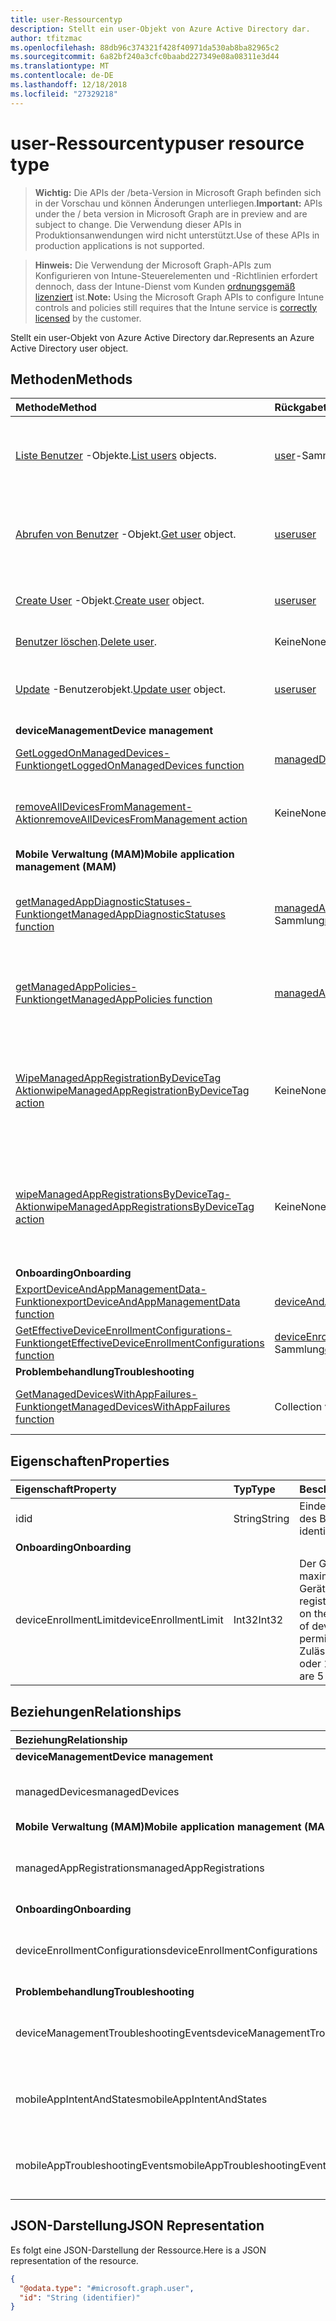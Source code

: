 ```yaml
---
title: user-Ressourcentyp
description: Stellt ein user-Objekt von Azure Active Directory dar.
author: tfitzmac
ms.openlocfilehash: 88db96c374321f428f40971da530ab8ba82965c2
ms.sourcegitcommit: 6a82bf240a3cfc0baabd227349e08a08311e3d44
ms.translationtype: MT
ms.contentlocale: de-DE
ms.lasthandoff: 12/18/2018
ms.locfileid: "27329218"
---
```

# <a name="user-resource-type"></a><span data-ttu-id="e4cd6-103">user-Ressourcentyp</span><span class="sxs-lookup"><span data-stu-id="e4cd6-103">user resource type</span></span>

> <span data-ttu-id="e4cd6-104">**Wichtig:** Die APIs der /beta-Version in Microsoft Graph befinden sich in der Vorschau und können Änderungen unterliegen.</span><span class="sxs-lookup"><span data-stu-id="e4cd6-104">**Important:** APIs under the / beta version in Microsoft Graph are in preview and are subject to change.</span></span> <span data-ttu-id="e4cd6-105">Die Verwendung dieser APIs in Produktionsanwendungen wird nicht unterstützt.</span><span class="sxs-lookup"><span data-stu-id="e4cd6-105">Use of these APIs in production applications is not supported.</span></span>

> <span data-ttu-id="e4cd6-106">**Hinweis:** Die Verwendung der Microsoft Graph-APIs zum Konfigurieren von Intune-Steuerelementen und -Richtlinien erfordert dennoch, dass der Intune-Dienst vom Kunden [ordnungsgemäß lizenziert](https://go.microsoft.com/fwlink/?linkid=839381) ist.</span><span class="sxs-lookup"><span data-stu-id="e4cd6-106">**Note:** Using the Microsoft Graph APIs to configure Intune controls and policies still requires that the Intune service is [correctly licensed](https://go.microsoft.com/fwlink/?linkid=839381) by the customer.</span></span>

<span data-ttu-id="e4cd6-107">Stellt ein user-Objekt von Azure Active Directory dar.</span><span class="sxs-lookup"><span data-stu-id="e4cd6-107">Represents an Azure Active Directory user object.</span></span>

## <a name="methods"></a><span data-ttu-id="e4cd6-108">Methoden</span><span class="sxs-lookup"><span data-stu-id="e4cd6-108">Methods</span></span>
|<span data-ttu-id="e4cd6-109">Methode</span><span class="sxs-lookup"><span data-stu-id="e4cd6-109">Method</span></span>|<span data-ttu-id="e4cd6-110">Rückgabetyp</span><span class="sxs-lookup"><span data-stu-id="e4cd6-110">Return Type</span></span>|<span data-ttu-id="e4cd6-111">Beschreibung</span><span class="sxs-lookup"><span data-stu-id="e4cd6-111">Description</span></span>|
|:---|:---|:---|
|<span data-ttu-id="e4cd6-112">[Liste Benutzer](../api/intune-shared-user-list.md) -Objekte.</span><span class="sxs-lookup"><span data-stu-id="e4cd6-112">[List users](../api/intune-shared-user-list.md) objects.</span></span>|<span data-ttu-id="e4cd6-113">[user](../resources/intune-shared-user.md)-Sammlung</span><span class="sxs-lookup"><span data-stu-id="e4cd6-113">[user](../resources/intune-shared-user.md) collection</span></span>|<span data-ttu-id="e4cd6-114">Auflisten von Eigenschaften und Beziehungen der [user](../resources/intune-shared-user.md)-Objekte.</span><span class="sxs-lookup"><span data-stu-id="e4cd6-114">List properties and relationships of the [user](../resources/intune-shared-user.md) objects.</span></span>|
|<span data-ttu-id="e4cd6-115">[Abrufen von Benutzer](../api/intune-shared-user-get.md) -Objekt.</span><span class="sxs-lookup"><span data-stu-id="e4cd6-115">[Get user](../api/intune-shared-user-get.md) object.</span></span>|[<span data-ttu-id="e4cd6-116">user</span><span class="sxs-lookup"><span data-stu-id="e4cd6-116">user</span></span>](../resources/intune-shared-user.md)|<span data-ttu-id="e4cd6-117">Lesen von Eigenschaften und Beziehungen des [user](../resources/intune-shared-user.md)-Objekts.</span><span class="sxs-lookup"><span data-stu-id="e4cd6-117">Read properties and relationships of the [user](../resources/intune-shared-user.md) object.</span></span>|
|<span data-ttu-id="e4cd6-118">[Create User](../api/intune-shared-user-create.md) -Objekt.</span><span class="sxs-lookup"><span data-stu-id="e4cd6-118">[Create user](../api/intune-shared-user-create.md) object.</span></span>|[<span data-ttu-id="e4cd6-119">user</span><span class="sxs-lookup"><span data-stu-id="e4cd6-119">user</span></span>](../resources/intune-shared-user.md)|<span data-ttu-id="e4cd6-120">Dient zum Erstellen eines neuen [user](../resources/intune-shared-user.md)-Objekts.</span><span class="sxs-lookup"><span data-stu-id="e4cd6-120">Create a new [user](../resources/intune-shared-user.md) object.</span></span>|
|<span data-ttu-id="e4cd6-121">[Benutzer löschen](../api/intune-shared-user-delete.md).</span><span class="sxs-lookup"><span data-stu-id="e4cd6-121">[Delete user](../api/intune-shared-user-delete.md).</span></span>|<span data-ttu-id="e4cd6-122">Keine</span><span class="sxs-lookup"><span data-stu-id="e4cd6-122">None</span></span>|<span data-ttu-id="e4cd6-123">Löscht einen [user](../resources/intune-shared-user.md).</span><span class="sxs-lookup"><span data-stu-id="e4cd6-123">Deletes a [user](../resources/intune-shared-user.md).</span></span>|
|<span data-ttu-id="e4cd6-124">[Update](../api/intune-shared-user-update.md) -Benutzerobjekt.</span><span class="sxs-lookup"><span data-stu-id="e4cd6-124">[Update user](../api/intune-shared-user-update.md) object.</span></span>|[<span data-ttu-id="e4cd6-125">user</span><span class="sxs-lookup"><span data-stu-id="e4cd6-125">user</span></span>](../resources/intune-shared-user.md)|<span data-ttu-id="e4cd6-126">Aktualisieren der Eigenschaften eines [user](../resources/intune-shared-user.md)-Objekts.</span><span class="sxs-lookup"><span data-stu-id="e4cd6-126">Update the properties of a [user](../resources/intune-shared-user.md) object.</span></span>|
|<span data-ttu-id="e4cd6-127">**deviceManagement**</span><span class="sxs-lookup"><span data-stu-id="e4cd6-127">**Device management**</span></span>|
|[<span data-ttu-id="e4cd6-128">GetLoggedOnManagedDevices-Funktion</span><span class="sxs-lookup"><span data-stu-id="e4cd6-128">getLoggedOnManagedDevices function</span></span>](../api/intune-shared-user-getloggedonmanageddevices.md)|<span data-ttu-id="e4cd6-129">[managedDevice](../resources/intune-devices-manageddevice.md)-Sammlung</span><span class="sxs-lookup"><span data-stu-id="e4cd6-129">[managedDevice](../resources/intune-devices-manageddevice.md) collection</span></span>|<span data-ttu-id="e4cd6-130">Noch nicht dokumentiert</span><span class="sxs-lookup"><span data-stu-id="e4cd6-130">Not yet documented</span></span>|
|[<span data-ttu-id="e4cd6-131">removeAllDevicesFromManagement-Aktion</span><span class="sxs-lookup"><span data-stu-id="e4cd6-131">removeAllDevicesFromManagement action</span></span>](../api/intune-shared-user-removealldevicesfrommanagement.md)|<span data-ttu-id="e4cd6-132">Keine</span><span class="sxs-lookup"><span data-stu-id="e4cd6-132">None</span></span>|<span data-ttu-id="e4cd6-133">Die Verwaltung aller Geräte für diesen Benutzer einstellen.</span><span class="sxs-lookup"><span data-stu-id="e4cd6-133">Retire all devices from management for this user</span></span>|
|<span data-ttu-id="e4cd6-134">**Mobile Verwaltung (MAM)**</span><span class="sxs-lookup"><span data-stu-id="e4cd6-134">**Mobile application management (MAM)**</span></span>|
|[<span data-ttu-id="e4cd6-135">getManagedAppDiagnosticStatuses-Funktion</span><span class="sxs-lookup"><span data-stu-id="e4cd6-135">getManagedAppDiagnosticStatuses function</span></span>](../api/intune-shared-user-getmanagedappdiagnosticstatuses.md)|<span data-ttu-id="e4cd6-136">[managedAppDiagnosticStatus](../resources/intune-mam-managedappdiagnosticstatus.md)-Sammlung</span><span class="sxs-lookup"><span data-stu-id="e4cd6-136">[managedAppDiagnosticStatus](../resources/intune-mam-managedappdiagnosticstatus.md) collection</span></span>|<span data-ttu-id="e4cd6-137">Ruft den Status der Diagnoseüberprüfung für einen bestimmten Benutzer ab.</span><span class="sxs-lookup"><span data-stu-id="e4cd6-137">Gets diagnostics validation status for a given user.</span></span>|
|[<span data-ttu-id="e4cd6-138">getManagedAppPolicies-Funktion</span><span class="sxs-lookup"><span data-stu-id="e4cd6-138">getManagedAppPolicies function</span></span>](../api/intune-shared-user-getmanagedapppolicies.md)|<span data-ttu-id="e4cd6-139">[managedAppPolicy](../resources/intune-mam-managedapppolicy.md)-Sammlung</span><span class="sxs-lookup"><span data-stu-id="e4cd6-139">[managedAppPolicy](../resources/intune-mam-managedapppolicy.md) collection</span></span>|<span data-ttu-id="e4cd6-140">Ruft App-Einschränkungen für einen bestimmten Benutzer ab.</span><span class="sxs-lookup"><span data-stu-id="e4cd6-140">Gets app restrictions for a given user.</span></span>|
|[<span data-ttu-id="e4cd6-141">WipeManagedAppRegistrationByDeviceTag Aktion</span><span class="sxs-lookup"><span data-stu-id="e4cd6-141">wipeManagedAppRegistrationByDeviceTag action</span></span>](../api/intune-shared-user-wipemanagedappregistrationbydevicetag.md)|<span data-ttu-id="e4cd6-142">Keine</span><span class="sxs-lookup"><span data-stu-id="e4cd6-142">None</span></span>|<span data-ttu-id="e4cd6-143">Gibt einen Zurücksetzungsvorgang für eine App-Registrierung mit angegebenem Geräte-Tag aus.</span><span class="sxs-lookup"><span data-stu-id="e4cd6-143">Issues a wipe operation on an app registration with specified device tag.</span></span>|
|[<span data-ttu-id="e4cd6-144">wipeManagedAppRegistrationsByDeviceTag-Aktion</span><span class="sxs-lookup"><span data-stu-id="e4cd6-144">wipeManagedAppRegistrationsByDeviceTag action</span></span>](../api/intune-shared-user-wipemanagedappregistrationsbydevicetag.md)|<span data-ttu-id="e4cd6-145">Keine</span><span class="sxs-lookup"><span data-stu-id="e4cd6-145">None</span></span>|<span data-ttu-id="e4cd6-146">Gibt einen Zurücksetzungsvorgang für eine App-Registrierung mit angegebenem Geräte-Tag aus.</span><span class="sxs-lookup"><span data-stu-id="e4cd6-146">Issues a wipe operation on an app registration with specified device tag.</span></span>|
|<span data-ttu-id="e4cd6-147">**Onboarding**</span><span class="sxs-lookup"><span data-stu-id="e4cd6-147">**Onboarding**</span></span>|
|[<span data-ttu-id="e4cd6-148">ExportDeviceAndAppManagementData-Funktion</span><span class="sxs-lookup"><span data-stu-id="e4cd6-148">exportDeviceAndAppManagementData function</span></span>](../api/intune-shared-user-exportdeviceandappmanagementdata.md)|[<span data-ttu-id="e4cd6-149">deviceAndAppManagementData</span><span class="sxs-lookup"><span data-stu-id="e4cd6-149">deviceAndAppManagementData</span></span>](../resources/intune-onboarding-deviceandappmanagementdata.md)|<span data-ttu-id="e4cd6-150">Noch nicht dokumentiert</span><span class="sxs-lookup"><span data-stu-id="e4cd6-150">Not yet documented</span></span>|
|[<span data-ttu-id="e4cd6-151">GetEffectiveDeviceEnrollmentConfigurations-Funktion</span><span class="sxs-lookup"><span data-stu-id="e4cd6-151">getEffectiveDeviceEnrollmentConfigurations function</span></span>](../api/intune-shared-user-geteffectivedeviceenrollmentconfigurations.md)|<span data-ttu-id="e4cd6-152">[deviceEnrollmentConfiguration](../resources/intune-onboarding-deviceenrollmentconfiguration.md)-Sammlung</span><span class="sxs-lookup"><span data-stu-id="e4cd6-152">[deviceEnrollmentConfiguration](../resources/intune-onboarding-deviceenrollmentconfiguration.md) collection</span></span>|<span data-ttu-id="e4cd6-153">Noch nicht dokumentiert</span><span class="sxs-lookup"><span data-stu-id="e4cd6-153">Not yet documented</span></span>|
|<span data-ttu-id="e4cd6-154">**Problembehandlung**</span><span class="sxs-lookup"><span data-stu-id="e4cd6-154">**Troubleshooting**</span></span>|
|[<span data-ttu-id="e4cd6-155">GetManagedDevicesWithAppFailures-Funktion</span><span class="sxs-lookup"><span data-stu-id="e4cd6-155">getManagedDevicesWithAppFailures function</span></span>](../api/intune-shared-user-getmanageddeviceswithappfailures.md)|<span data-ttu-id="e4cd6-156">Collection von Objekten des Typs „String“</span><span class="sxs-lookup"><span data-stu-id="e4cd6-156">String collection</span></span>|<span data-ttu-id="e4cd6-157">Ruft die Liste der Geräte mit fehlerhaften apps.</span><span class="sxs-lookup"><span data-stu-id="e4cd6-157">Retrieves the list of devices with failed apps.</span></span>|


## <a name="properties"></a><span data-ttu-id="e4cd6-158">Eigenschaften</span><span class="sxs-lookup"><span data-stu-id="e4cd6-158">Properties</span></span>
|<span data-ttu-id="e4cd6-159">Eigenschaft</span><span class="sxs-lookup"><span data-stu-id="e4cd6-159">Property</span></span>|<span data-ttu-id="e4cd6-160">Typ</span><span class="sxs-lookup"><span data-stu-id="e4cd6-160">Type</span></span>|<span data-ttu-id="e4cd6-161">Beschreibung</span><span class="sxs-lookup"><span data-stu-id="e4cd6-161">Description</span></span>|
|:---|:---|:---|
|<span data-ttu-id="e4cd6-162">id</span><span class="sxs-lookup"><span data-stu-id="e4cd6-162">id</span></span>|<span data-ttu-id="e4cd6-163">String</span><span class="sxs-lookup"><span data-stu-id="e4cd6-163">String</span></span>|<span data-ttu-id="e4cd6-164">Eindeutiger Bezeichner des Benutzers</span><span class="sxs-lookup"><span data-stu-id="e4cd6-164">Unique identifier of the user.</span></span>|
|<span data-ttu-id="e4cd6-165">**Onboarding**</span><span class="sxs-lookup"><span data-stu-id="e4cd6-165">**Onboarding**</span></span>|
|<span data-ttu-id="e4cd6-166">deviceEnrollmentLimit</span><span class="sxs-lookup"><span data-stu-id="e4cd6-166">deviceEnrollmentLimit</span></span>|<span data-ttu-id="e4cd6-167">Int32</span><span class="sxs-lookup"><span data-stu-id="e4cd6-167">Int32</span></span>|<span data-ttu-id="e4cd6-168">Der Grenzwert für die maximale Anzahl von Geräten, die der Benutzer registrieren kann.</span><span class="sxs-lookup"><span data-stu-id="e4cd6-168">The limit on the maximum number of devices that the user is permitted to enroll.</span></span> <span data-ttu-id="e4cd6-169">Zulässige Werte sind 5 oder 1000.</span><span class="sxs-lookup"><span data-stu-id="e4cd6-169">Allowed values are 5 or 1000.</span></span>|

## <a name="relationships"></a><span data-ttu-id="e4cd6-170">Beziehungen</span><span class="sxs-lookup"><span data-stu-id="e4cd6-170">Relationships</span></span>
|<span data-ttu-id="e4cd6-171">Beziehung</span><span class="sxs-lookup"><span data-stu-id="e4cd6-171">Relationship</span></span>|<span data-ttu-id="e4cd6-172">Typ</span><span class="sxs-lookup"><span data-stu-id="e4cd6-172">Type</span></span>|<span data-ttu-id="e4cd6-173">Beschreibung</span><span class="sxs-lookup"><span data-stu-id="e4cd6-173">Description</span></span>|
|:---|:---|:---|
|<span data-ttu-id="e4cd6-174">**deviceManagement**</span><span class="sxs-lookup"><span data-stu-id="e4cd6-174">**Device management**</span></span>|
|<span data-ttu-id="e4cd6-175">managedDevices</span><span class="sxs-lookup"><span data-stu-id="e4cd6-175">managedDevices</span></span>|<span data-ttu-id="e4cd6-176">[managedDevice](../resources/intune-devices-manageddevice.md)-Sammlung</span><span class="sxs-lookup"><span data-stu-id="e4cd6-176">[managedDevice](../resources/intune-devices-manageddevice.md) collection</span></span>|<span data-ttu-id="e4cd6-177">Die mit dem Benutzer verknüpften verwalteten Geräte.</span><span class="sxs-lookup"><span data-stu-id="e4cd6-177">The managed devices associated with the user.</span></span>|
|<span data-ttu-id="e4cd6-178">**Mobile Verwaltung (MAM)**</span><span class="sxs-lookup"><span data-stu-id="e4cd6-178">**Mobile application management (MAM)**</span></span>|
|<span data-ttu-id="e4cd6-179">managedAppRegistrations</span><span class="sxs-lookup"><span data-stu-id="e4cd6-179">managedAppRegistrations</span></span>|<span data-ttu-id="e4cd6-180">[managedAppRegistration](../resources/intune-mam-managedappregistration.md)-Sammlung</span><span class="sxs-lookup"><span data-stu-id="e4cd6-180">[managedAppRegistration](../resources/intune-mam-managedappregistration.md) collection</span></span>|<span data-ttu-id="e4cd6-181">Null oder mehr verwaltete App-Registrierungen, die dem Benutzer gehören.</span><span class="sxs-lookup"><span data-stu-id="e4cd6-181">Zero or more managed app registrations that belong to the user.</span></span>|
|<span data-ttu-id="e4cd6-182">**Onboarding**</span><span class="sxs-lookup"><span data-stu-id="e4cd6-182">**Onboarding**</span></span>|
|<span data-ttu-id="e4cd6-183">deviceEnrollmentConfigurations</span><span class="sxs-lookup"><span data-stu-id="e4cd6-183">deviceEnrollmentConfigurations</span></span>|<span data-ttu-id="e4cd6-184">[deviceEnrollmentConfiguration](../resources/intune-onboarding-deviceenrollmentconfiguration.md)-Sammlung</span><span class="sxs-lookup"><span data-stu-id="e4cd6-184">[deviceEnrollmentConfiguration](../resources/intune-onboarding-deviceenrollmentconfiguration.md) collection</span></span>|<span data-ttu-id="e4cd6-185">Abrufen der Registrierung Konfigurationen geplant, für den Benutzer</span><span class="sxs-lookup"><span data-stu-id="e4cd6-185">Get enrollment configurations targeted to the user</span></span>|
|<span data-ttu-id="e4cd6-186">**Problembehandlung**</span><span class="sxs-lookup"><span data-stu-id="e4cd6-186">**Troubleshooting**</span></span>|
|<span data-ttu-id="e4cd6-187">deviceManagementTroubleshootingEvents</span><span class="sxs-lookup"><span data-stu-id="e4cd6-187">deviceManagementTroubleshootingEvents</span></span>|<span data-ttu-id="e4cd6-188">[deviceManagementTroubleshootingEvent](../resources/intune-troubleshooting-devicemanagementtroubleshootingevent.md)-Sammlung</span><span class="sxs-lookup"><span data-stu-id="e4cd6-188">[deviceManagementTroubleshootingEvent](../resources/intune-troubleshooting-devicemanagementtroubleshootingevent.md) collection</span></span>|<span data-ttu-id="e4cd6-189">Die Liste der Problembehandlungsereignisse für diesen Benutzer.</span><span class="sxs-lookup"><span data-stu-id="e4cd6-189">The list of troubleshooting events for this user.</span></span>|
|<span data-ttu-id="e4cd6-190">mobileAppIntentAndStates</span><span class="sxs-lookup"><span data-stu-id="e4cd6-190">mobileAppIntentAndStates</span></span>|<span data-ttu-id="e4cd6-191">[MobileAppIntentAndState](../resources/intune-troubleshooting-mobileappintentandstate.md) -Auflistung</span><span class="sxs-lookup"><span data-stu-id="e4cd6-191">[mobileAppIntentAndState](../resources/intune-troubleshooting-mobileappintentandstate.md) collection</span></span>|<span data-ttu-id="e4cd6-192">Die Liste der Problembehandlungsereignisse für diesen Benutzer.</span><span class="sxs-lookup"><span data-stu-id="e4cd6-192">The list of troubleshooting events for this user.</span></span>|
|<span data-ttu-id="e4cd6-193">mobileAppTroubleshootingEvents</span><span class="sxs-lookup"><span data-stu-id="e4cd6-193">mobileAppTroubleshootingEvents</span></span>|<span data-ttu-id="e4cd6-194">[MobileAppTroubleshootingEvent](../resources/intune-troubleshooting-mobileapptroubleshootingevent.md) -Auflistung</span><span class="sxs-lookup"><span data-stu-id="e4cd6-194">[mobileAppTroubleshootingEvent](../resources/intune-troubleshooting-mobileapptroubleshootingevent.md) collection</span></span>|<span data-ttu-id="e4cd6-195">Die Liste der mobilen app Problembehandlung Ereignisse für diesen Benutzer.</span><span class="sxs-lookup"><span data-stu-id="e4cd6-195">The list of mobile app troubleshooting events for this user.</span></span>|

## <a name="json-representation"></a><span data-ttu-id="e4cd6-196">JSON-Darstellung</span><span class="sxs-lookup"><span data-stu-id="e4cd6-196">JSON Representation</span></span>
<span data-ttu-id="e4cd6-197">Es folgt eine JSON-Darstellung der Ressource.</span><span class="sxs-lookup"><span data-stu-id="e4cd6-197">Here is a JSON representation of the resource.</span></span>
<!-- {
  "blockType": "resource",
  "keyProperty": "id",
  "@odata.type": "microsoft.graph.user"
}
-->
``` json
{
  "@odata.type": "#microsoft.graph.user",
  "id": "String (identifier)"
}
```



